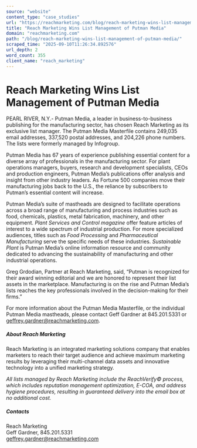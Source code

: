 ```yaml
---
source: "website"
content_type: "case_studies"
url: "https://reachmarketing.com/blog/reach-marketing-wins-list-management-of-putman-media/"
title: "Reach Marketing Wins List Management of Putman Media"
domain: "reachmarketing.com"
path: "/blog/reach-marketing-wins-list-management-of-putman-media/"
scraped_time: "2025-09-10T11:26:34.892576"
url_depth: 2
word_count: 355
client_name: "reach_marketing"
---
```


# Reach Marketing Wins List Management of Putman Media

PEARL RIVER, N.Y.- Putman Media, a leader in business-to-business publishing for the manufacturing sector, has chosen Reach Marketing as its exclusive list manager. The Putman Media Masterfile contains 249,035 email addresses, 337,520 postal addresses, and 204,226 phone numbers. The lists were formerly managed by Infogroup.

Putman Media has 67 years of experience publishing essential content for a diverse array of professionals in the manufacturing sector. For plant operations managers, buyers, research and development specialists, CEOs and production engineers, Putman Media’s publications offer analysis and insight from other industry leaders. As Fortune 500 companies move their manufacturing jobs back to the U.S., the reliance by subscribers to Putman’s essential content will increase.

Putman Media’s suite of mastheads are designed to facilitate operations across a broad range of manufacturing and process industries such as food, chemicals, plastics, metal fabrication, machinery, and other equipment. _Plant Services and Control magazine_ offer feature articles of interest to a wide spectrum of industrial production. For more specialized audiences, titles such as _Food Processing_ and _Pharmaceutical Manufacturing_ serve the specific needs of these industries. _Sustainable Plant_ is Putman Media’s online information resource and community dedicated to advancing the sustainability of manufacturing and other industrial operations.

Greg Grdodian, Partner at Reach Marketing, said, “Putman is recognized for their award winning editorial and we are honored to represent their list assets in the marketplace. Manufacturing is on the rise and Putman Media’s lists reaches the key professionals involved in the decision-making for their firms.”

For more information about the Putman Media Masterfile, or the individual Putman Media mastheads, please contact Geff Gardner at 845.201.5331 or [geffrey.gardner@reachmarketing.com](mailto:geffrey.gardner@reachmarketing.com).

##### About Reach Marketing

Reach Marketing is an integrated marketing solutions company that enables marketers to reach their target audience and achieve maximum marketing results by leveraging their multi-channel data assets and innovative technology into a unified marketing strategy.

*All lists managed by Reach Marketing include the ReachVerify© process, which includes reputation management optimization, E-COA, and address hygiene procedures, resulting in guaranteed delivery into the email box at no additional cost.*

##### Contacts

Reach Marketing  
Geff Gardner, 845.201.5331  
[geffrey.gardner@reachmarketing.com](mailto:geffrey.gardner@reachmarketing.com)